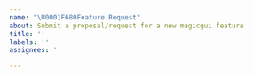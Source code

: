 ```yaml
---
name: "\U0001F680Feature Request"
about: Submit a proposal/request for a new magicgui feature
title: ''
labels: ''
assignees: ''

---
```

